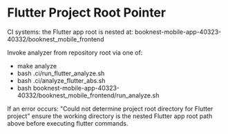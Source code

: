 # Flutter Project Root Pointer

CI systems: the Flutter app root is nested at:
booknest-mobile-app-40323-40332/booknest_mobile_frontend

Invoke analyzer from repository root via one of:
- make analyze
- bash .ci/run_flutter_analyze.sh
- bash .ci/analyze_flutter_abs.sh
- bash booknest-mobile-app-40323-40332/booknest_mobile_frontend/run_analyze.sh

If an error occurs:
"Could not determine project root directory for Flutter project"
ensure the working directory is the nested Flutter app root path above before executing flutter commands.
